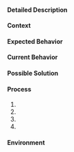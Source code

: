 
<!--- As a <user type>, I want <a goal> so that <benefit> -->
<!--- Provide a general summary of the issue in the Title above -->

#### Detailed Description
<!--- Provide a detailed description of the change or addition you are proposing -->
  
#### Context
<!--- What are you trying to accomplish? -->
<!--- Why is this change important to you? -->
<!--- How would you use it? -->
<!--- How has this issue affected you? -->
<!--- How can it benefit other users? -->
<!--- Providing context helps us come up with a solution that is most useful in the real world -->

#### Expected Behavior
<!--- If you're describing a bug, tell us what should happen -->
<!--- If you're suggesting a change/improvement, tell us how it should work -->

#### Current Behavior
<!--- If describing a bug, tell us what happens instead of the expected behavior -->
<!--- If suggesting a change/improvement, explain the difference from current behavior -->

#### Possible Solution
<!--- Not obligatory, but suggest a fix/reason for the bug, -->
<!--- or ideas how to implement the addition or change -->

#### Process
<!--- Provide a link to a live example, or an unambiguous set of steps to -->
<!--- If you're suggesting a change/improvement, accomplish the issue -->
<!--- If you're describing a bug, reproduce it -->
1.
2.
3.
4.

#### Environment
<!--- Include as many relevant details about your environment -->
<!--- Release Version used -->
<!--- Browser Version (e.g. Chrome 69, Safari 11.1.2) -->
<!--- Operating System and version (desktop or mobile) -->
<!--- Link to your project -->

<!--- If relevant include screenshots -->
